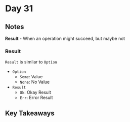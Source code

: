 # Day 31

## Notes

**Result** - When an operation might succeed, but maybe not

### Result

`Result` is similar to `Option`

- `Option`
  - `Some`: Value
  - `None`: No Value
- `Result`
  - `Ok`: Okay Result
  - `Err`: Error Result


## Key Takeaways
